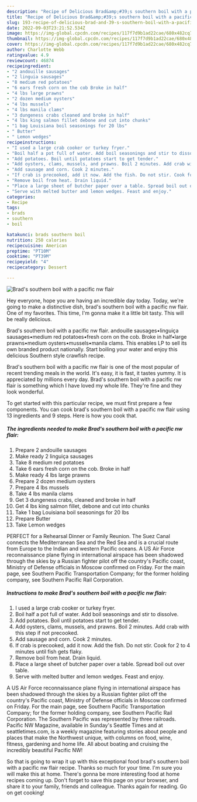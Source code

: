```yaml
---
description: "Recipe of Delicious Brad&amp;#39;s southern boil with a pacific nw flair"
title: "Recipe of Delicious Brad&amp;#39;s southern boil with a pacific nw flair"
slug: 193-recipe-of-delicious-brad-and-39-s-southern-boil-with-a-pacific-nw-flair
date: 2022-09-03T23:21:52.534Z
image: https://img-global.cpcdn.com/recipes/117f7d9b1ad22cae/680x482cq70/brads-southern-boil-with-a-pacific-nw-flair-recipe-main-photo.jpg
thumbnail: https://img-global.cpcdn.com/recipes/117f7d9b1ad22cae/680x482cq70/brads-southern-boil-with-a-pacific-nw-flair-recipe-main-photo.jpg
cover: https://img-global.cpcdn.com/recipes/117f7d9b1ad22cae/680x482cq70/brads-southern-boil-with-a-pacific-nw-flair-recipe-main-photo.jpg
author: Charlotte Webb
ratingvalue: 4.9
reviewcount: 46874
recipeingredient:
- "2 andouille sausages"
- "2 linguia sausages"
- "8 medium red potatoes"
- "6 ears fresh corn on the cob Broke in half"
- "4 lbs large prawns"
- "2 dozen medium oysters"
- "4 lbs mussels"
- "4 lbs manila clams"
- "3 dungeness crabs cleaned and broke in half"
- "4 lbs king salmon fillet debone and cut into chunks"
- "1 bag Louisiana boil seasonings for 20 lbs"
- " Butter"
- " Lemon wedges"
recipeinstructions:
- "I used a large crab cooker or turkey fryer."
- "Boil half a pot full of water. Add boil seasonings and stir to dissolve."
- "Add potatoes. Boil until potatoes start to get tender."
- "Add oysters, clams, mussels, and prawns. Boil 2 minutes. Add crab with this step if not precooked."
- "Add sausage and corn. Cook 2 minutes."
- "If crab is precooked, add it now. Add the fish. Do not stir. Cook for 2 to 4 minutes until fish gets flaky."
- "Remove boil from heat. Drain liquid."
- "Place a large sheet of butcher paper over a table. Spread boil out over table."
- "Serve with melted butter and lemon wedges. Feast and enjoy."
categories:
- Recipe
tags:
- brads
- southern
- boil

katakunci: brads southern boil 
nutrition: 250 calories
recipecuisine: American
preptime: "PT10M"
cooktime: "PT39M"
recipeyield: "4"
recipecategory: Dessert

---
```



![Brad&#39;s southern boil with a pacific nw flair](https://img-global.cpcdn.com/recipes/117f7d9b1ad22cae/680x482cq70/brads-southern-boil-with-a-pacific-nw-flair-recipe-main-photo.jpg)

Hey everyone, hope you are having an incredible day today. Today, we're going to make a distinctive dish, brad&#39;s southern boil with a pacific nw flair. One of my favorites. This time, I'm gonna make it a little bit tasty. This will be really delicious.

Brad&#39;s southern boil with a pacific nw flair. andouille sausages•linguiça sausages•medium red potatoes•fresh corn on the cob. Broke in half•large prawns•medium oysters•mussels•manila clams. This enables LP to sell its own branded product nationally. Start boiling your water and enjoy this delicious Southern style crawfish recipe.

Brad&#39;s southern boil with a pacific nw flair is one of the most popular of recent trending meals in the world. It's easy, it is fast, it tastes yummy. It is appreciated by millions every day. Brad&#39;s southern boil with a pacific nw flair is something which I have loved my whole life. They're fine and they look wonderful.


To get started with this particular recipe, we must first prepare a few components. You can cook brad&#39;s southern boil with a pacific nw flair using 13 ingredients and 9 steps. Here is how you cook that.

<!--inarticleads1-->

##### The ingredients needed to make Brad&#39;s southern boil with a pacific nw flair:

1. Prepare 2 andouille sausages
1. Make ready 2 linguiça sausages
1. Take 8 medium red potatoes
1. Take 6 ears fresh corn on the cob. Broke in half
1. Make ready 4 lbs large prawns
1. Prepare 2 dozen medium oysters
1. Prepare 4 lbs mussels
1. Take 4 lbs manila clams
1. Get 3 dungeness crabs, cleaned and broke in half
1. Get 4 lbs king salmon fillet, debone and cut into chunks
1. Take 1 bag Louisiana boil seasonings for 20 lbs
1. Prepare  Butter
1. Take  Lemon wedges


PERFECT for a Rehearsal Dinner or Family Reunion. The Suez Canal connects the Mediterranean Sea and the Red Sea and is a crucial route from Europe to the Indian and western Pacific oceans. A US Air Force reconnaissance plane flying in international airspace has been shadowed through the skies by a Russian fighter pilot off the country&#39;s Pacific coast, Ministry of Defense officials in Moscow confirmed on Friday. For the main page, see Southern Pacific Transportation Company; for the former holding company, see Southern Pacific Rail Corporation. 

<!--inarticleads2-->

##### Instructions to make Brad&#39;s southern boil with a pacific nw flair:

1. I used a large crab cooker or turkey fryer.
1. Boil half a pot full of water. Add boil seasonings and stir to dissolve.
1. Add potatoes. Boil until potatoes start to get tender.
1. Add oysters, clams, mussels, and prawns. Boil 2 minutes. Add crab with this step if not precooked.
1. Add sausage and corn. Cook 2 minutes.
1. If crab is precooked, add it now. Add the fish. Do not stir. Cook for 2 to 4 minutes until fish gets flaky.
1. Remove boil from heat. Drain liquid.
1. Place a large sheet of butcher paper over a table. Spread boil out over table.
1. Serve with melted butter and lemon wedges. Feast and enjoy.


A US Air Force reconnaissance plane flying in international airspace has been shadowed through the skies by a Russian fighter pilot off the country&#39;s Pacific coast, Ministry of Defense officials in Moscow confirmed on Friday. For the main page, see Southern Pacific Transportation Company; for the former holding company, see Southern Pacific Rail Corporation. The Southern Pacific was represented by three railroads. Pacific NW Magazine, available in Sunday&#39;s Seattle Times and at seattletimes.com, is a weekly magazine featuring stories about people and places that make the Northwest unique, with columns on food, wine, fitness, gardening and home life. All about boating and cruising the incredibly beautiful Pacific NW! 

So that is going to wrap it up with this exceptional food brad&#39;s southern boil with a pacific nw flair recipe. Thanks so much for your time. I'm sure you will make this at home. There's gonna be more interesting food at home recipes coming up. Don't forget to save this page on your browser, and share it to your family, friends and colleague. Thanks again for reading. Go on get cooking!
